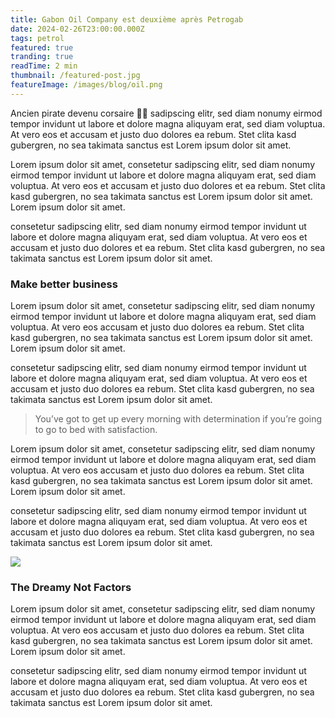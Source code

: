 ```yaml
---
title: Gabon Oil Company est deuxième après Petrogab
date: 2024-02-26T23:00:00.000Z
tags: petrol
featured: true
tranding: true
readTime: 2 min
thumbnail: /featured-post.jpg
featureImage: /images/blog/oil.png
---
```


Ancien pirate devenu corsaire 🏴‍☠️  sadipscing elitr, sed diam nonumy eirmod tempor invidunt ut labore et dolore magna aliquyam erat, sed diam voluptua. At vero eos et accusam et justo duo dolores ea rebum. Stet clita kasd gubergren, no sea takimata sanctus est Lorem ipsum dolor sit amet.

Lorem ipsum dolor sit amet, consetetur sadipscing elitr, sed diam nonumy eirmod tempor invidunt ut labore et dolore magna aliquyam erat, sed diam voluptua. At vero eos et accusam et justo duo dolores et ea rebum. Stet clita kasd gubergren, no sea takimata sanctus est Lorem ipsum dolor sit amet. Lorem ipsum dolor sit amet.

consetetur sadipscing elitr, sed diam nonumy eirmod tempor invidunt ut labore et dolore magna aliquyam erat, sed diam voluptua. At vero eos et accusam et justo duo dolores et ea rebum. Stet clita kasd gubergren, no sea takimata sanctus est Lorem ipsum dolor sit amet.

### Make better business

Lorem ipsum dolor sit amet, consetetur sadipscing elitr, sed diam nonumy eirmod tempor invidunt ut labore et dolore magna aliquyam erat, sed diam voluptua. At vero eos accusam et justo duo dolores ea rebum. Stet clita kasd gubergren, no sea takimata sanctus est Lorem ipsum dolor sit amet. Lorem ipsum dolor sit amet.

consetetur sadipscing elitr, sed diam nonumy eirmod tempor invidunt ut labore et dolore magna aliquyam erat, sed diam voluptua. At vero eos et accusam et justo duo dolores ea rebum. Stet clita kasd gubergren, no sea takimata sanctus est Lorem ipsum dolor sit amet.

> You’ve got to get up every morning with determination if you’re going to go to bed with satisfaction.

Lorem ipsum dolor sit amet, consetetur sadipscing elitr, sed diam nonumy eirmod tempor invidunt ut labore et dolore magna aliquyam erat, sed diam voluptua. At vero eos accusam et justo duo dolores ea rebum. Stet clita kasd gubergren, no sea takimata sanctus est Lorem ipsum dolor sit amet. Lorem ipsum dolor sit amet.

consetetur sadipscing elitr, sed diam nonumy eirmod tempor invidunt ut labore et dolore magna aliquyam erat, sed diam voluptua. At vero eos et accusam et justo duo dolores ea rebum. Stet clita kasd gubergren, no sea takimata sanctus est Lorem ipsum dolor sit amet.

![](/images/blog/oil-1.png)

### The Dreamy Not Factors

Lorem ipsum dolor sit amet, consetetur sadipscing elitr, sed diam nonumy eirmod tempor invidunt ut labore et dolore magna aliquyam erat, sed diam voluptua. At vero eos accusam et justo duo dolores ea rebum. Stet clita kasd gubergren, no sea takimata sanctus est Lorem ipsum dolor sit amet. Lorem ipsum dolor sit amet.

consetetur sadipscing elitr, sed diam nonumy eirmod tempor invidunt ut labore et dolore magna aliquyam erat, sed diam voluptua. At vero eos et accusam et justo duo dolores ea rebum. Stet clita kasd gubergren, no sea takimata sanctus est Lorem ipsum dolor sit amet.
